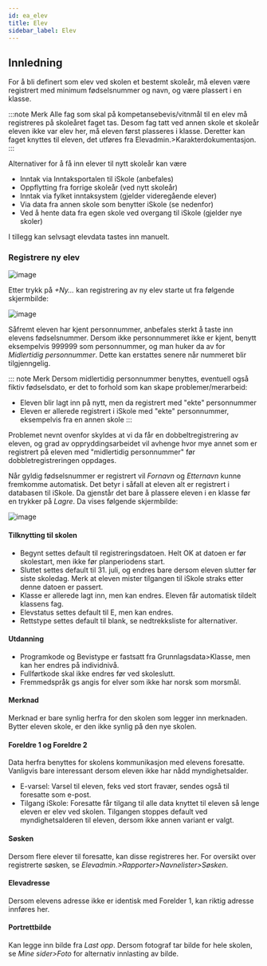 ```yaml
---
id: ea_elev
title: Elev
sidebar_label: Elev
---
```

## Innledning
For å bli definert som elev ved skolen et bestemt skoleår, må eleven være registrert med minimum fødselsnummer og navn, og være plassert i en klasse.

:::note Merk
Alle fag som skal på kompetansebevis/vitnmål til en elev må registreres på skoleåret faget tas. Desom fag tatt ved annen skole et skoleår eleven ikke var elev her, må eleven først plasseres i klasse. Deretter kan faget knyttes til eleven, det utføres fra Elevadmin.>Karakterdokumentasjon.
:::

Alternativer for å få inn elever til nytt skoleår kan være

- Inntak via Inntaksportalen til iSkole (anbefales)
- Oppflytting fra forrige skoleår (ved nytt skoleår)
- Inntak via fylket inntaksystem (gjelder videregående elever)
- Via data fra annen skole som benytter iSkole (se nedenfor)
- Ved å hente data fra egen skole ved overgang til iSkole (gjelder nye skoler)

I tillegg kan selvsagt elevdata tastes inn manuelt.

### Registrere ny elev

![image](https://user-images.githubusercontent.com/80097133/121346113-fbc69300-c925-11eb-92ea-4cf69f1da3bb.png)

Etter trykk på _+Ny..._ kan registrering av ny elev starte ut fra følgende skjermbilde:

![image](https://user-images.githubusercontent.com/80097133/121347490-8b207600-c927-11eb-9b0b-93ef1ea91e18.png)

Såfremt eleven har kjent personnummer, anbefales sterkt å taste inn elevens fødselsnummer. Dersom ikke personnummeret ikke er kjent, benytt eksempelvis 999999 som personnummer, og man huker da av for _Midlertidig personnummer_. Dette kan erstattes senere når nummeret blir tilgjenngelig. 

::: note Merk
Dersom midlertidig personnummer benyttes, eventuell også fiktiv fødselsdato, er det to forhold som kan skape problemer/merarbeid:
- Eleven blir lagt inn på nytt, men da registrert med "ekte" personnummer
- Eleven er allerede registrert i iSkole med "ekte" personnummer, eksempelvis fra en annen skole
:::

Problemet nevnt ovenfor skyldes at vi da får en dobbeltregistrering av eleven, og grad av oppryddingsarbeidet vil avhenge hvor mye annet som er registrert på eleven med "midlertidig personnummer" før dobbletregistreringen oppdages.  

Når gyldig fødselsnummer er registrert vil _Fornavn_ og _Etternavn_ kunne fremkomme automatisk. Det betyr i såfall at eleven alt er registrert i databasen til iSkole. Da gjenstår det bare å plassere eleven i en klasse før en trykker på _Lagre_. Da vises følgende skjermbilde:
 
![image](https://user-images.githubusercontent.com/80097133/121496236-8ec10500-c9da-11eb-8b3e-fd1d925c17d9.png)

#### Tilknytting til skolen
- Begynt settes default til registreringsdatoen. Helt OK at datoen er før skolestart, men ikke før planperiodens start.
- Sluttet settes default til 31. juli, og endres bare dersom eleven slutter før siste skoledag. Merk at eleven mister tilgangen til iSkole straks etter denne datoen er passert.
- Klasse er allerede lagt inn, men kan endres. Eleven får automatisk tildelt klassens fag.
- Elevstatus settes default til E, men kan endres.
- Rettstype settes default til blank, se nedtrekksliste for alternativer.

#### Utdanning
- Programkode og Bevistype er fastsatt fra Grunnlagsdata>Klasse, men kan her endres på individnivå.
- Fullførtkode skal ikke endres før ved skoleslutt.
- Fremmedspråk gs angis for elver som ikke har norsk som morsmål.

#### Merknad
Merknad er bare synlig herfra for den skolen som legger inn merknaden. Bytter eleven skole, er den ikke synlig på den nye skolen.

#### Foreldre 1 og Foreldre 2
Data herfra benyttes for skolens kommunikasjon med elevens foresatte. Vanligvis bare interessant dersom eleven ikke har nådd myndighetsalder. 
- E-varsel: Varsel til eleven, feks ved stort fravær, sendes også til foresatte som e-post.
- Tilgang iSkole: Foresatte får tilgang til alle data knyttet til eleven så lenge eleven er elev ved skolen. Tilgangen stoppes default ved myndighetsalderen til eleven, dersom ikke annen variant er valgt.

#### Søsken
Dersom flere elever til foresatte, kan disse registreres her. For oversikt over registrerte søsken, se _Elevadmin.>Rapporter>Navnelister>Søsken_.

#### Elevadresse
Dersom elevens adresse ikke er identisk med Forelder 1, kan riktig adresse innføres her.

#### Portrettbilde
Kan legge inn bilde fra _Last opp_. Dersom fotograf tar bilde for hele skolen, se _Mine sider>Foto_ for alternativ innlasting av bilde.
